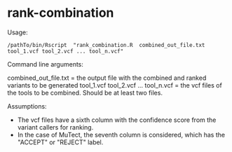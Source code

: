# rank-combination

Usage:

```
/pathTo/bin/Rscript  "rank_combination.R  combined_out_file.txt tool_1.vcf tool_2.vcf ... tool_n.vcf"
```

Command line arguments:

combined_out_file.txt 			= the output file with the combined and ranked variants to be generated
tool_1.vcf tool_2.vcf ... tool_n.vcf	= the vcf files of the tools to be combined. Should be at least two files.

Assumptions:
- The vcf files have a sixth column with the confidence score from the variant callers for ranking.
- In the case of MuTect, the seventh column is considered, which has the "ACCEPT" or "REJECT" label.


